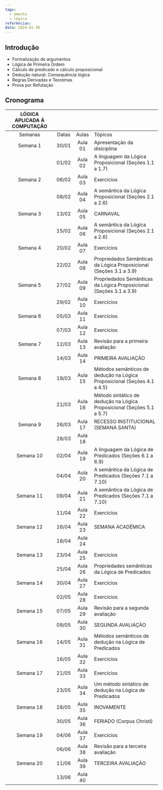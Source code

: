 ```yaml
---
tags:
  - ementa
  - lógica
referências: 
data: 2024-01-30
---
```


## Introdução

- Formalização de argumentos
- Lógica de Primeira Ordem
- Cálculo de predicado e cálculo proposicional
- Dedução natural: Consequência lógica
- Regras Derivadas e Teoremas
- Prova por Refutação
## Cronograma

| LÓGICA APLICADA À COMPUTAÇÃO |       |         |                                                                          |
|:----------------------------:|:-----:|:-------:|:------------------------------------------------------------------------ |
|           Semanas            | Datas |  Aulas  | Tópicos                                                                  |
|           Semana 1           | 30/01 | Aula 01 | Apresentação da disiciplina                                              |
|                              | 01/02 | Aula 02 | A linguagem da Lógica Proposicional (Seções 1.1 a 1.7)                   |
|           Semana 2           | 06/02 | Aula 03 | Exercícios                                                               |
|                              | 08/02 | Aula 04 | A semântica da Lógica Proposicional (Seções 2.1 a 2.6)                   |
|           Semana 3           | 13/02 | Aula 05 | CARNAVAL                                                                 |
|                              | 15/02 | Aula 06 | A semântica da Lógica Proposicional (Seções 2.1 a 2.6)                   |
|           Semana 4           | 20/02 | Aula 07 | Exercícios                                                               |
|                              | 22/02 | Aula 08 | Propriedados Semânticas da Lógica Proposicional (Seções 3.1 a 3.9)       |
|           Semana 5           | 27/02 | Aula 09 | Propriedados Semânticas da Lógica Proposicional (Seções 3.1 a 3.9)       |
|                              | 29/02 | Aula 10 | Exercícios                                                               |
|           Semana 6           | 05/03 | Aula 11 | Exercícios                                                               |
|                              | 07/03 | Aula 12 | Exercícios                                                               |
|           Semana 7           | 12/03 | Aula 13 | Revisão para a primeira avaliação                                        |
|                              | 14/03 | Aula 14 | PRIMEIRA AVALIAÇÃO                                                       |
|           Semana 8           | 19/03 | Aula 15 | Métodos semânticos de dedução na Lógica Proposicional (Seções 4.1 a 4.5) |
|                              | 21/03 | Aula 16 | Método sintático de dedução na Lógica Proposicional (Seções 5.1 a 5.7)   |
|           Semana 9           | 26/03 | Aula 17 | RECESSO INSTITUCIONAL (SEMANA SANTA)                                     |
|                              | 28/03 | Aula 18 |                                                                          |
|          Semana 10           | 02/04 | Aula 19 | A linguagem da Lógica de Predicados (Seções 6.1 a 6.9)                   |
|                              | 04/04 | Aula 20 | A semântica da Lógica de Predicados (Seções 7.1 a 7.10)                  |
|          Semana 11           | 09/04 | Aula 21 | A semântica da Lógica de Predicados (Seções 7.1 a 7.10)                  |
|                              | 11/04 | Aula 22 | Exercícios                                                               |
|          Semana 12           | 16/04 | Aula 23 | SEMANA ACADÊMICA                                                         |
|                              | 18/04 | Aula 24 |                                                                          |
|          Semana 13           | 23/04 | Aula 25 | Exercícios                                                               |
|                              | 25/04 | Aula 26 | Propriedades semânticas da Lógica de Predicados                          |
|          Semana 14           | 30/04 | Aula 27 | Exercícios                                                               |
|                              | 02/05 | Aula 28 | Exercícios                                                               |
|          Semana 15           | 07/05 | Aula 29 | Revisão para a segunda avaliação                                         |
|                              | 09/05 | Aula 30 | SEGUNDA AVALIAÇÃO                                                        |
|          Semana 16           | 14/05 | Aula 31 | Métodos semânticos de dedução na Lógica de Predicados                    |
|                              | 16/05 | Aula 32 | Exercícios                                                               |
|          Semana 17           | 21/05 | Aula 33 | Exercícios                                                               |
|                              | 23/05 | Aula 34 | Um método sintático de dedução na Lógica de Predicados                   |
|          Semana 18           | 28/05 | Aula 35 | INOVAMENTE                                                               |
|                              | 30/05 | Aula 36 | FERIADO (Corpus Christi)                                                 |
|          Semana 19           | 04/06 | Aula 37 | Exercícios                                                               |
|                              | 06/06 | Aula 38 | Revisão para a terceira avaliação                                        |
|          Semana 20           | 11/06 | Aula 39 | TERCEIRA AVALIAÇÃO                                                       |
|                              | 13/06 | Aula 40 |                                                                          |
